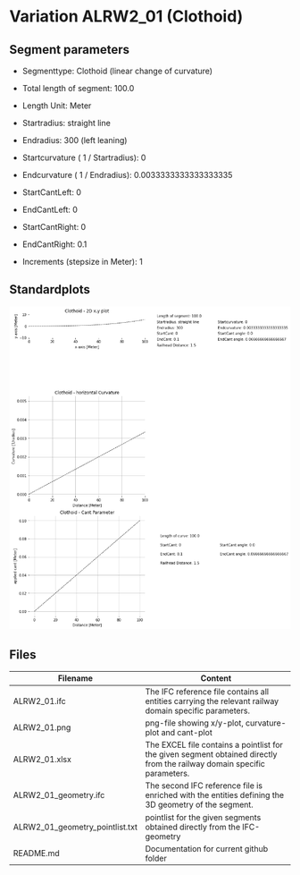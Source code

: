 # Variation ALRW2_01 (Clothoid)

## Segment parameters

* Segmenttype: Clothoid (linear change of curvature)

* Total length of segment: 100.0

* Length Unit: Meter

* Startradius: straight line

* Endradius: 300 (left leaning)

* Startcurvature ( 1 / Startradius): 0

* Endcurvature ( 1 / Endradius): 0.0033333333333333335

* StartCantLeft: 0

* EndCantLeft: 0

* StartCantRight: 0

* EndCantRight: 0.1

* Increments (stepsize in Meter): 1

## Standardplots

<img src="./ALRW2_01.png">


## Files


| Filename                      | Content |
| ----------------------------- | --------------------------------------------------------------------------------------------- |
| ALRW2_01.ifc | The IFC reference file contains all entities carrying the relevant railway domain specific parameters. |
| ALRW2_01.png | png-file showing x/y-plot, curvature-plot and cant-plot  |
| ALRW2_01.xlsx | The EXCEL file contains a pointlist for the given segment obtained directly from the railway domain specific parameters.  |
| ALRW2_01_geometry.ifc | The second IFC reference file is enriched with the entities defining the 3D geometry of the segment.  |
| ALRW2_01_geometry_pointlist.txt | pointlist for the given segments obtained directly from the IFC-geometry  |
| README.md | Documentation for current github folder  |


